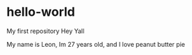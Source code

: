 # hello-world
My first repository
Hey Yall

My name is Leon, Im 27 years old, and I love peanut butter pie
